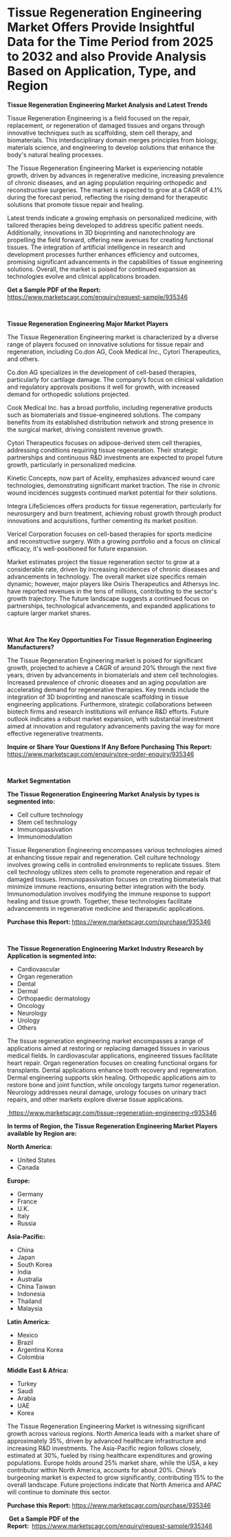 <p><h1>Tissue Regeneration Engineering Market Offers Provide Insightful Data for the Time Period from 2025 to 2032 and also Provide Analysis Based on Application, Type, and Region</h1></p><p><strong>Tissue Regeneration Engineering Market Analysis and Latest Trends</strong></p>
<p><p>Tissue Regeneration Engineering is a field focused on the repair, replacement, or regeneration of damaged tissues and organs through innovative techniques such as scaffolding, stem cell therapy, and biomaterials. This interdisciplinary domain merges principles from biology, materials science, and engineering to develop solutions that enhance the body's natural healing processes.</p><p>The Tissue Regeneration Engineering Market is experiencing notable growth, driven by advances in regenerative medicine, increasing prevalence of chronic diseases, and an aging population requiring orthopedic and reconstructive surgeries. The market is expected to grow at a CAGR of 4.1% during the forecast period, reflecting the rising demand for therapeutic solutions that promote tissue repair and healing.</p><p>Latest trends indicate a growing emphasis on personalized medicine, with tailored therapies being developed to address specific patient needs. Additionally, innovations in 3D bioprinting and nanotechnology are propelling the field forward, offering new avenues for creating functional tissues. The integration of artificial intelligence in research and development processes further enhances efficiency and outcomes, promising significant advancements in the capabilities of tissue engineering solutions. Overall, the market is poised for continued expansion as technologies evolve and clinical applications broaden.</p></p>
<p><strong>Get a Sample PDF of the Report:&nbsp;</strong> <a href="https://www.marketscagr.com/enquiry/request-sample/935346?utm_campaign=3322&utm_medium=2&utm_source=Github&utm_content=ia&utm_term=18042025&utm_id=tissue-regeneration-engineering">https://www.marketscagr.com/enquiry/request-sample/935346</a></p>
<p>&nbsp;</p>
<p><strong>Tissue Regeneration Engineering Major Market Players</strong></p>
<p><p>The Tissue Regeneration Engineering market is characterized by a diverse range of players focused on innovative solutions for tissue repair and regeneration, including Co.don AG, Cook Medical Inc., Cytori Therapeutics, and others.</p><p>Co.don AG specializes in the development of cell-based therapies, particularly for cartilage damage. The company’s focus on clinical validation and regulatory approvals positions it well for growth, with increased demand for orthopedic solutions projected.</p><p>Cook Medical Inc. has a broad portfolio, including regenerative products such as biomaterials and tissue-engineered solutions. The company benefits from its established distribution network and strong presence in the surgical market, driving consistent revenue growth.</p><p>Cytori Therapeutics focuses on adipose-derived stem cell therapies, addressing conditions requiring tissue regeneration. Their strategic partnerships and continuous R&D investments are expected to propel future growth, particularly in personalized medicine.</p><p>Kinetic Concepts, now part of Acelity, emphasizes advanced wound care technologies, demonstrating significant market traction. The rise in chronic wound incidences suggests continued market potential for their solutions.</p><p>Integra LifeSciences offers products for tissue regeneration, particularly for neurosurgery and burn treatment, achieving robust growth through product innovations and acquisitions, further cementing its market position.</p><p>Vericel Corporation focuses on cell-based therapies for sports medicine and reconstructive surgery. With a growing portfolio and a focus on clinical efficacy, it's well-positioned for future expansion.</p><p>Market estimates project the tissue regeneration sector to grow at a considerable rate, driven by increasing incidences of chronic diseases and advancements in technology. The overall market size specifics remain dynamic; however, major players like Osiris Therapeutics and Athersys Inc. have reported revenues in the tens of millions, contributing to the sector's growth trajectory. The future landscape suggests a continued focus on partnerships, technological advancements, and expanded applications to capture larger market shares.</p></p>
<p>&nbsp;</p>
<p><strong>What Are The Key Opportunities For Tissue Regeneration Engineering Manufacturers?</strong></p>
<p><p>The Tissue Regeneration Engineering market is poised for significant growth, projected to achieve a CAGR of around 20% through the next five years, driven by advancements in biomaterials and stem cell technologies. Increased prevalence of chronic diseases and an aging population are accelerating demand for regenerative therapies. Key trends include the integration of 3D bioprinting and nanoscale scaffolding in tissue engineering applications. Furthermore, strategic collaborations between biotech firms and research institutions will enhance R&D efforts. Future outlook indicates a robust market expansion, with substantial investment aimed at innovation and regulatory advancements paving the way for more effective regenerative treatments.</p></p>
<p><strong>Inquire or Share Your Questions If Any Before Purchasing This Report:</strong> <a href="https://www.marketscagr.com/enquiry/pre-order-enquiry/935346?utm_campaign=3322&utm_medium=2&utm_source=Github&utm_content=ia&utm_term=18042025&utm_id=tissue-regeneration-engineering">https://www.marketscagr.com/enquiry/pre-order-enquiry/935346</a></p>
<p>&nbsp;</p>
<p><strong>Market Segmentation</strong></p>
<p><strong>The Tissue Regeneration Engineering Market Analysis by types is segmented into:</strong></p>
<p><ul><li>Cell culture technology</li><li>Stem cell technology</li><li>Immunopassivation</li><li>Immunomodulation</li></ul></p>
<p><p>Tissue Regeneration Engineering encompasses various technologies aimed at enhancing tissue repair and regeneration. Cell culture technology involves growing cells in controlled environments to replicate tissues. Stem cell technology utilizes stem cells to promote regeneration and repair of damaged tissues. Immunopassivation focuses on creating biomaterials that minimize immune reactions, ensuring better integration with the body. Immunomodulation involves modifying the immune response to support healing and tissue growth. Together, these technologies facilitate advancements in regenerative medicine and therapeutic applications.</p></p>
<p><strong>Purchase this Report:&nbsp;</strong><a href="https://www.marketscagr.com/purchase/935346?utm_campaign=3322&utm_medium=2&utm_source=Github&utm_content=ia&utm_term=18042025&utm_id=tissue-regeneration-engineering">https://www.marketscagr.com/purchase/935346</a></p>
<p>&nbsp;</p>
<p><strong>The Tissue Regeneration Engineering Market Industry Research by Application is segmented into:</strong></p>
<p><ul><li>Cardiovascular</li><li>Organ regeneration</li><li>Dental</li><li>Dermal</li><li>Orthopaedic dermatology</li><li>Oncology</li><li>Neurology</li><li>Urology</li><li>Others</li></ul></p>
<p><p>The tissue regeneration engineering market encompasses a range of applications aimed at restoring or replacing damaged tissues in various medical fields. In cardiovascular applications, engineered tissues facilitate heart repair. Organ regeneration focuses on creating functional organs for transplants. Dental applications enhance tooth recovery and regeneration. Dermal engineering supports skin healing. Orthopedic applications aim to restore bone and joint function, while oncology targets tumor regeneration. Neurology addresses neural damage, urology focuses on urinary tract repairs, and other markets explore diverse tissue applications.</p></p>
<p><a href="https://www.marketscagr.com/tissue-regeneration-engineering-r935346?utm_campaign=3322&utm_medium=2&utm_source=Github&utm_content=ia&utm_term=18042025&utm_id=tissue-regeneration-engineering">&nbsp;https://www.marketscagr.com/tissue-regeneration-engineering-r935346</a></p>
<p><strong>In terms of Region, the Tissue Regeneration Engineering Market Players available by Region are:</strong></p>
<p>
    <p> <strong> North America: </strong>
        <ul>
            <li>United States</li>
            <li>Canada</li>
        </ul>
        </p> 
    <p> <strong> Europe: </strong>
        <ul>
            <li>Germany</li>
            <li>France</li>
            <li>U.K.</li>
            <li>Italy</li>
            <li>Russia</li>
        </ul>
        </p> 
    <p> <strong> Asia-Pacific: </strong>
        <ul>
            <li>China</li>
            <li>Japan</li>
            <li>South Korea</li>
            <li>India</li>
            <li>Australia</li>
            <li>China Taiwan</li>
            <li>Indonesia</li>
            <li>Thailand</li>
            <li>Malaysia</li>
        </ul>
        </p> 
    <p> <strong> Latin America: </strong>
        <ul>
            <li>Mexico</li>
            <li>Brazil</li>
            <li>Argentina Korea</li>
            <li>Colombia</li>
        </ul>
        </p> 
    <p> <strong> Middle East & Africa: </strong>
        <ul>
            <li>Turkey</li>
            <li>Saudi</li>
            <li>Arabia</li>
            <li>UAE</li>
            <li>Korea</li>
        </ul>
    </p>
    </p>
<p><p>The Tissue Regeneration Engineering Market is witnessing significant growth across various regions. North America leads with a market share of approximately 35%, driven by advanced healthcare infrastructure and increasing R&D investments. The Asia-Pacific region follows closely, estimated at 30%, fueled by rising healthcare expenditures and growing populations. Europe holds around 25% market share, while the USA, a key contributor within North America, accounts for about 20%. China’s burgeoning market is expected to grow significantly, contributing 15% to the overall landscape. Future projections indicate that North America and APAC will continue to dominate this sector.</p></p>
<p><strong>Purchase this Report: </strong><a href="https://www.marketscagr.com/purchase/935346?utm_campaign=3322&utm_medium=2&utm_source=Github&utm_content=ia&utm_term=18042025&utm_id=tissue-regeneration-engineering">https://www.marketscagr.com/purchase/935346</a></p>
<p>&nbsp;<strong>Get a Sample PDF of the Report:&nbsp;&nbsp;</strong><a href="https://www.marketscagr.com/enquiry/request-sample/935346?utm_campaign=3322&utm_medium=2&utm_source=Github&utm_content=ia&utm_term=18042025&utm_id=tissue-regeneration-engineering">https://www.marketscagr.com/enquiry/request-sample/935346</a></p>
<p><strong></strong></p>
<p><p></p><p></p><p></p></p>